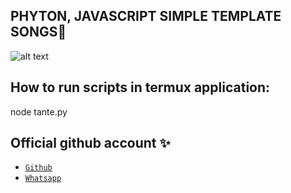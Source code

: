 ## PHYTON, JAVASCRIPT SIMPLE TEMPLATE SONGS🎵
![alt text](https://files.catbox.moe/m4a0u8.jpg?raw=true)

## How to run scripts in termux application:
node tante.py

## Official github account ✨

- [`Github`](https://github.com/YanLynnn)
- [`Whatsapp`](https://whatsapp.com/channel/0029VaoMGuLA89MbfGh62V16) 
